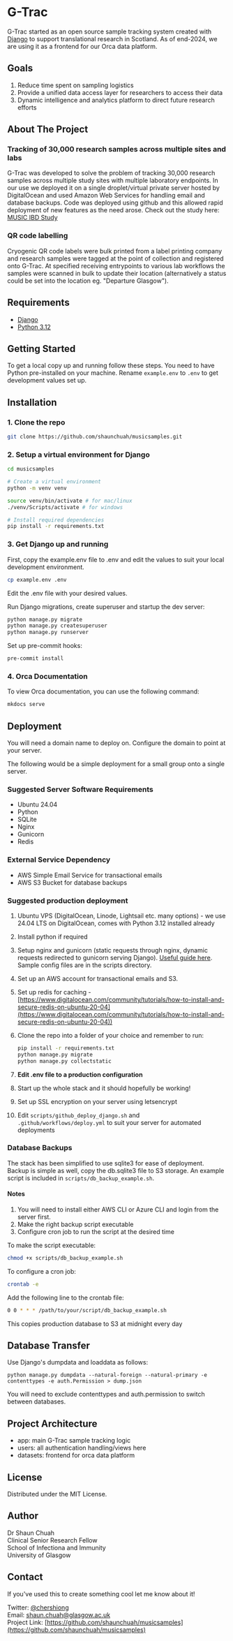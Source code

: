 # G-Trac

G-Trac started as an open source sample tracking system created with [Django](https://www.djangoproject.com) to support translational research in Scotland. As of end-2024, we are using it as a frontend for our Orca data platform.

## Goals

1. Reduce time spent on sampling logistics
2. Provide a unified data access layer for researchers to access their data
3. Dynamic intelligence and analytics platform to direct future research efforts

## About The Project

### Tracking of 30,000 research samples across multiple sites and labs

G-Trac was developed to solve the problem of tracking 30,000 research samples across multiple study sites with multiple laboratory endpoints. In our use we deployed it on a single droplet/virtual private server hosted by DigitalOcean and used Amazon Web Services for handling email and database backups. Code was deployed using github and this allowed rapid deployment of new features as the need arose. Check out the study here: [MUSIC IBD Study](https://www.musicstudy.uk)

### QR code labelling

Cryogenic QR code labels were bulk printed from a label printing company and research samples were tagged at the point of collection and registered onto G-Trac. At specified receiving entrypoints to various lab workflows the samples were scanned in bulk to update their location (alternatively a status could be set into the location eg. "Departure Glasgow").

## Requirements

- [Django](https://www.djangoproject.com/)
- [Python 3.12](https://www.python.org/)

## Getting Started

To get a local copy up and running follow these steps. You need to have Python pre-installed on your machine. Rename `example.env` to `.env` to get development values set up.

## Installation

### 1. Clone the repo

```sh
git clone https://github.com/shaunchuah/musicsamples.git
```

### 2. Setup a virtual environment for Django

```sh
cd musicsamples

# Create a virtual environment
python -m venv venv 

source venv/bin/activate # for mac/linux
./venv/Scripts/activate # for windows

# Install required dependencies
pip install -r requirements.txt
```

### 3. Get Django up and running

First, copy the example.env file to .env and edit the values to suit your local development environment.

```sh
cp example.env .env
```

Edit the .env file with your desired values.

Run Django migrations, create superuser and startup the dev server:

```sh
python manage.py migrate
python manage.py createsuperuser
python manage.py runserver
```

Set up pre-commit hooks:

```sh
pre-commit install
```

### 4. Orca Documentation

To view Orca documentation, you can use the following command:

```sh
mkdocs serve
```

## Deployment

You will need a domain name to deploy on. Configure the domain to point at your server.

The following would be a simple deployment for a small group onto a single server.

### Suggested Server Software Requirements

- Ubuntu 24.04
- Python
- SQLite
- Nginx
- Gunicorn
- Redis

### External Service Dependency

- AWS Simple Email Service for transactional emails
- AWS S3 Bucket for database backups

### Suggested production deployment

1. Ubuntu VPS (DigitalOcean, Linode, Lightsail etc. many options) - we use 24.04 LTS on DigitalOcean, comes with Python 3.12 installed already
2. Install python if required
3. Setup nginx and gunicorn (static requests through nginx, dynamic requests redirected to gunicorn serving Django). [Useful guide here](https://www.digitalocean.com/community/tutorials/how-to-set-up-django-with-postgres-nginx-and-gunicorn-on-ubuntu-18-04). Sample config files are in the scripts directory.
4. Set up an AWS account for transactional emails and S3.
5. Set up redis for caching - [https://www.digitalocean.com/community/tutorials/how-to-install-and-secure-redis-on-ubuntu-20-04](https://www.digitalocean.com/community/tutorials/how-to-install-and-secure-redis-on-ubuntu-20-04))
6. Clone the repo into a folder of your choice and remember to run:

   ```sh
   pip install -r requirements.txt
   python manage.py migrate
   python manage.py collectstatic
   ```

7. **Edit .env file to a production configuration**
8. Start up the whole stack and it should hopefully be working!
9. Set up SSL encryption on your server using letsencrypt
10. Edit `scripts/github_deploy_django.sh` and `.github/workflows/deploy.yml` to suit your server for automated deployments

### Database Backups

The stack has been simplified to use sqlite3 for ease of deployment. Backup is simple as well, copy the db.sqlite3 file to S3 storage. An example script is included in `scripts/db_backup_example.sh`.

#### Notes

1. You will need to install either AWS CLI or Azure CLI and login from the server first.
2. Make the right backup script executable
3. Configure cron job to run the script at the desired time

To make the script executable:

```sh
chmod +x scripts/db_backup_example.sh
```

To configure a cron job:

```sh
crontab -e
```

Add the following line to the crontab file:

```sh
0 0 * * * /path/to/your/script/db_backup_example.sh 
```

This copies production database to S3 at midnight every day

## Database Transfer

Use Django's dumpdata and loaddata as follows:

`python manage.py dumpdata --natural-foreign --natural-primary -e contenttypes -e auth.Permission > dump.json`

You will need to exclude contenttypes and auth.permission to switch between databases.

## Project Architecture

- app: main G-Trac sample tracking logic
- users: all authentication handling/views here
- datasets: frontend for orca data platform

## License

Distributed under the MIT License.

## Author

Dr Shaun Chuah \
Clinical Senior Research Fellow \
School of Infectiona and Immunity \
University of Glasgow

## Contact

If you've used this to create something cool let me know about it!

Twitter: [@chershiong](https://twitter.com/chershiong) \
Email: [shaun.chuah@glasgow.ac.uk](mailto:shaun.chuah@glasgow.ac.uk) \
Project Link: [https://github.com/shaunchuah/musicsamples](https://github.com/shaunchuah/musicsamples)
